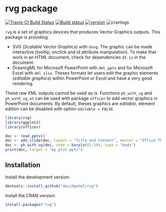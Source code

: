 rvg package
================

[![Travis-CI Build Status](https://travis-ci.org/davidgohel/rvg.svg?branch=master)](https://travis-ci.org/davidgohel/rvg) [![Build status](https://ci.appveyor.com/api/projects/status/github/davidgohel/rvg?branch=master)](https://ci.appveyor.com/project/davidgohel/rvg/branch/master) [![version](http://www.r-pkg.org/badges/version/rvg)](http://www.r-pkg.org/pkg/rvg) ![cranlogs](http://cranlogs.r-pkg.org./badges/rvg)

`rvg` is a set of graphics devices that produces Vector Graphics outputs. This package is providing:

-   SVG (*Scalable Vector Graphics*) with `dsvg`. The graphic can be made interactive (tooltip, onclick and id attribute manipulation). To make that work in an HTML document, check for dependencies `d3.js` in the document.
-   DrawingML for Microsoft PowerPoint with `dml_pptx` and for Microsoft Excel with `dml_xlsx`. Theses formats let users edit the graphic elements (*editable graphics*) within PowerPoint or Excel and have a very good rendering.

These raw XML outputs cannot be used *as is*. Functions `ph_with_vg` and `ph_with_vg_at` can be used with package `officer` to add vector graphics in PowerPoint documents. By default, theses graphics are *editable*, element edition can be disabled with option `editable = FALSE`.

``` r
library(rvg)
library(ggplot2)
library(officer)

doc <- read_pptx()
doc <- add_slide(doc, layout = "Title and Content", master = "Office Theme")
doc <- ph_with_vg(doc, code = barplot(1:10), type = "body")
print(doc, target = "my_plot.pptx")
```

Installation
------------

Install the development version:

``` r
devtools::install_github("davidgohel/rvg")
```

Install the CRAN version:

``` r
install.packages("rvg")
```
